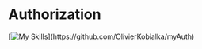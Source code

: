 # Authorization
[![My Skills](https://skillicons.dev/icons?i=js,ts,express,mongodb,nodejs,postman,)](https://github.com/OlivierKobialka/myAuth)
